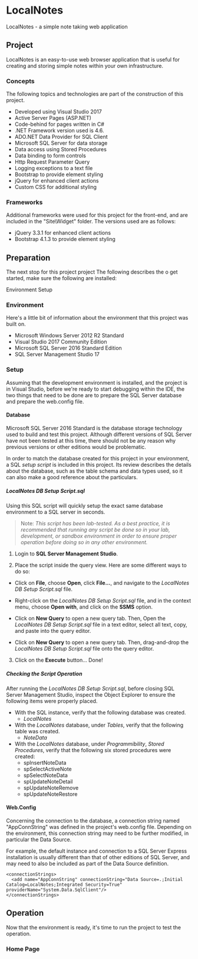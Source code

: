 # LocalNotes
LocalNotes - a simple note taking web application

## Project
LocalNotes is an easy-to-use web browser application that is useful for creating and storing simple notes within your own infrastructure.

### Concepts
The following topics and technologies are part of the construction of this project.

* Developed using Visual Studio 2017
* Active Server Pages (ASP.NET)
* Code-behind for pages written in C#
* .NET Framework version used is 4.6.
* ADO.NET Data Provider for SQL Client
* Microsoft SQL Server for data storage
* Data access using Stored Procedures
* Data binding to form controls
* Http Request Parameter Query
* Logging exceptions to a text file
* Bootstrap to provide element styling
* jQuery for enhanced client actions
* Custom CSS for additional styling

### Frameworks
Additional frameworks were used for this project for the front-end, and are included in the "Site\\Widget" folder. The versions used are as follows:

* jQuery 3.3.1 for enhanced client actions
* Bootstrap 4.1.3 to provide element styling

## Preparation
The next stop for this project project The following describes the o get started, make sure the following are installed:

Environment
Setup

### Environment
Here's a little bit of information about the environment that this project was built on.

* Microsoft Windows Server 2012 R2 Standard
* Visual Studio 2017 Community Edition
* Microsoft SQL Server 2016 Standard Edition
* SQL Server Management Studio 17

### Setup
Assuming that the development environment is installed, and the project is in Visual Studio, before we're ready to start debugging within the IDE, the two things that need to be done are to prepare the SQL Server database and prepare the web.config file.

#### Database
Microsoft SQL Server 2016 Standard is the database storage technology used to build and test this project. Although different versions of SQL Server have not been tested at this time, there should not be any reason why previous versions or other editions would be problematic.

In order to match the database created for this project in your environment, a SQL *setup script* is included in this project. Its review describes the details about the database, such as the table schema and data types used, so it can also make a good reference about the particulars.

##### LocalNotes DB Setup Script.sql

Using this SQL script will quickly setup the exact same database environment to a SQL server in seconds.

> Note: *This script has been lab-tested. As a best practice, it is recommended that running any script be done so in your lab, development, or sandbox environment in order to ensure proper operation before doing so in any other environment.*

1. Login to **SQL Server Management Studio**.

2. Place the script inside the query view. Here are some different ways to do so:

  * Click on **File**, choose **Open**, click **File...**, and navigate to the *LocalNotes DB Setup Script.sql* file.

  * Right-click on the *LocalNotes DB Setup Script.sql* file, and in the context menu, choose **Open with**, and click on the **SSMS** option.

  * Click on **New Query** to open a new query tab. Then, Open the *LocalNotes DB Setup Script.sql* file in a text editor, select all text, copy, and paste into the query editor.

  * Click on **New Query** to open a new query tab. Then, drag-and-drop the *LocalNotes DB Setup Script.sql* file onto the query editor.

3. Click on the **Execute** button... Done!

##### Checking the Script Operation

After running the *LocalNotes DB Setup Script.sql*, before closing SQL Server Management Studio, inspect the Object Explorer to ensure the following items were properly placed.
* With the SQL instance, verify that the following database was created.
  * *LocalNotes*
* With the *LocalNotes* database, under *Tables*, verify that the following table was created.
  * *NoteData*
* With the *LocalNotes* database, under *Programmibility*, *Stored Procedures*, verify that the following six stored procedures were created:
  * spInsertNoteData
  * spSelectActiveNote
  * spSelectNoteData
  * spUpdateNoteDetail
  * spUpdateNoteRemove
  * spUpdateNoteRestore

#### Web.Config

Concerning the connection to the database, a connection string named "AppConnString" was defined in the project's web.config file. Depending on the environment, this connection string may need to be further modified, in particular the Data Source.

For example, the default instance and connection to a SQL Server Express installation is usually different than that of other editions of SQL Server, and may need to also be included as part of the Data Source definition.

```
<connectionStrings>
  <add name="AppConnString" connectionString="Data Source=.;Initial Catalog=LocalNotes;Integrated Security=True" providerName="System.Data.SqlClient"/>
</connectionStrings>
```

## Operation

Now that the environment is ready, it's time to run the project to test the operation.

### Home Page
